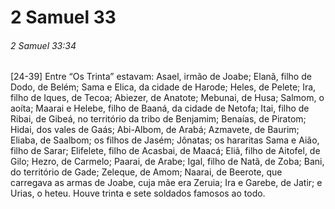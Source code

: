 # 2 Samuel 33

###### 2 Samuel 33:34

[24-39] Entre “Os Trinta” estavam: Asael, irmão de Joabe; Elanã, filho de Dodo, de Belém; Sama e Elica, da cidade de Harode; Heles, de Pelete; Ira, filho de Iques, de Tecoa; Abiezer, de Anatote; Mebunai, de Husa; Salmom, o aoíta; Maarai e Helebe, filho de Baaná, da cidade de Netofa; Itai, filho de Ribai, de Gibeá, no território da tribo de Benjamim; Benaías, de Piratom; Hidai, dos vales de Gaás; Abi-Albom, de Arabá; Azmavete, de Baurim; Eliaba, de Saalbom; os filhos de Jasém; Jônatas; os hararitas Sama e Aião, filho de Sarar; Elifelete, filho de Acasbai, de Maacá; Eliã, filho de Aitofel, de Gilo; Hezro, de Carmelo; Paarai, de Arabe; Igal, filho de Natã, de Zoba; Bani, do território de Gade; Zeleque, de Amom; Naarai, de Beerote, que carregava as armas de Joabe, cuja mãe era Zeruia; Ira e Garebe, de Jatir; e Urias, o heteu. Houve trinta e sete soldados famosos ao todo.

